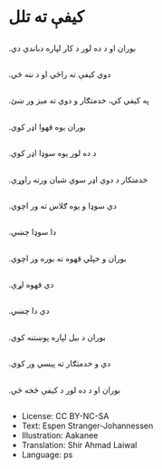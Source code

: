 # کیفې ته تلل

##
.بوران او د ده لور د کار لپاره دباندي دي

##
.دوي کیفې ته راځي او د ننه ځي

##
.په کیفي کي، خدمتګار و دوي ته میز ور ښئ

##
.بوران یوه قهوا اډر کوي

##
.د ده لور یوه سوډا اډر کوي

##
.خدمتکار د دوي اډر سوي شیان ورته راوړي

##
.دي سوډا و یوه ګلاس ته ور اچوي

##
.دا سوډا چښي

##
.بوران و خپلي قهوه ته بوره ور اچوي

##
.دي قهوه لړې

##
.دي دا چښي

##
.بوران د بیل لپاره پوښتنه کوي

##
.دي و خدمتګار ته پیسي ور کوي

##
.بوران او د ده لور د کیفې څخه ځي

##
* License: CC BY-NC-SA
* Text: Espen Stranger-Johannessen
* Illustration: Aakanee
* Translation: Shir Ahmad Laiwal
* Language: ps
